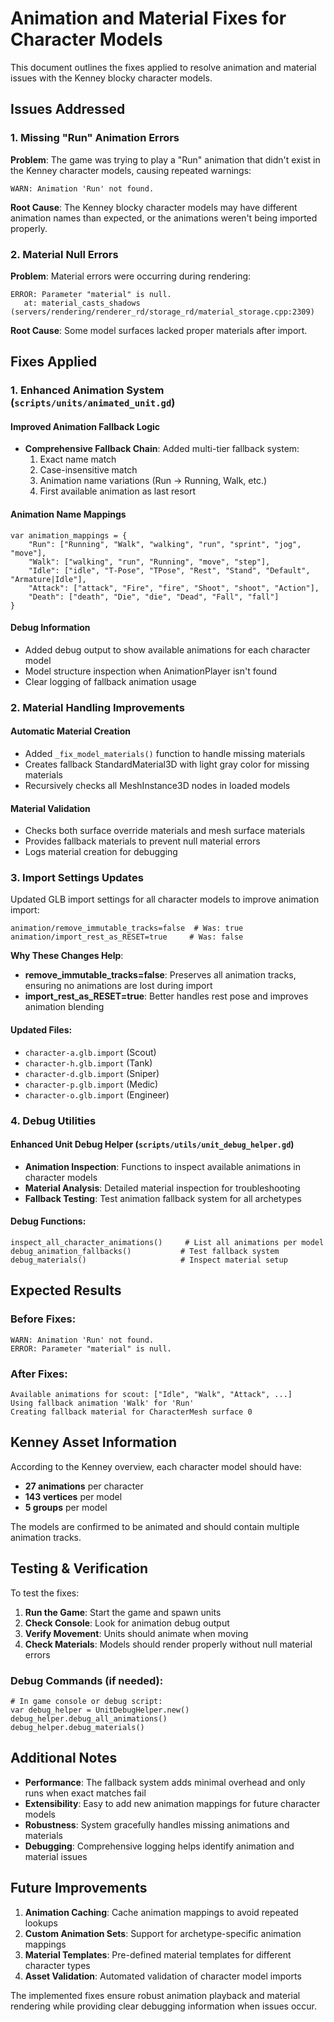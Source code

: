 # Animation and Material Fixes for Character Models

This document outlines the fixes applied to resolve animation and material issues with the Kenney blocky character models.

## Issues Addressed

### 1. Missing "Run" Animation Errors
**Problem**: The game was trying to play a "Run" animation that didn't exist in the Kenney character models, causing repeated warnings:
```
WARN: Animation 'Run' not found.
```

**Root Cause**: The Kenney blocky character models may have different animation names than expected, or the animations weren't being imported properly.

### 2. Material Null Errors
**Problem**: Material errors were occurring during rendering:
```
ERROR: Parameter "material" is null.
   at: material_casts_shadows (servers/rendering/renderer_rd/storage_rd/material_storage.cpp:2309)
```

**Root Cause**: Some model surfaces lacked proper materials after import.

## Fixes Applied

### 1. Enhanced Animation System (`scripts/units/animated_unit.gd`)

#### Improved Animation Fallback Logic
- **Comprehensive Fallback Chain**: Added multi-tier fallback system:
  1. Exact name match
  2. Case-insensitive match  
  3. Animation name variations (Run → Running, Walk, etc.)
  4. First available animation as last resort

#### Animation Name Mappings
```gdscript
var animation_mappings = {
    "Run": ["Running", "Walk", "walking", "run", "sprint", "jog", "move"],
    "Walk": ["walking", "run", "Running", "move", "step"],
    "Idle": ["idle", "T-Pose", "TPose", "Rest", "Stand", "Default", "Armature|Idle"],
    "Attack": ["attack", "Fire", "fire", "Shoot", "shoot", "Action"],
    "Death": ["death", "Die", "die", "Dead", "Fall", "fall"]
}
```

#### Debug Information
- Added debug output to show available animations for each character model
- Model structure inspection when AnimationPlayer isn't found
- Clear logging of fallback animation usage

### 2. Material Handling Improvements

#### Automatic Material Creation
- Added `_fix_model_materials()` function to handle missing materials
- Creates fallback StandardMaterial3D with light gray color for missing materials
- Recursively checks all MeshInstance3D nodes in loaded models

#### Material Validation
- Checks both surface override materials and mesh surface materials
- Provides fallback materials to prevent null material errors
- Logs material creation for debugging

### 3. Import Settings Updates

Updated GLB import settings for all character models to improve animation import:

```
animation/remove_immutable_tracks=false  # Was: true
animation/import_rest_as_RESET=true     # Was: false
```

**Why These Changes Help**:
- **remove_immutable_tracks=false**: Preserves all animation tracks, ensuring no animations are lost during import
- **import_rest_as_RESET=true**: Better handles rest pose and improves animation blending

#### Updated Files:
- `character-a.glb.import` (Scout)
- `character-h.glb.import` (Tank)  
- `character-d.glb.import` (Sniper)
- `character-p.glb.import` (Medic)
- `character-o.glb.import` (Engineer)

### 4. Debug Utilities

#### Enhanced Unit Debug Helper (`scripts/utils/unit_debug_helper.gd`)
- **Animation Inspection**: Functions to inspect available animations in character models
- **Material Analysis**: Detailed material inspection for troubleshooting
- **Fallback Testing**: Test animation fallback system for all archetypes

#### Debug Functions:
```gdscript
inspect_all_character_animations()     # List all animations per model
debug_animation_fallbacks()           # Test fallback system
debug_materials()                     # Inspect material setup
```

## Expected Results

### Before Fixes:
```
WARN: Animation 'Run' not found.
ERROR: Parameter "material" is null.
```

### After Fixes:
```
Available animations for scout: ["Idle", "Walk", "Attack", ...]
Using fallback animation 'Walk' for 'Run'
Creating fallback material for CharacterMesh surface 0
```

## Kenney Asset Information

According to the Kenney overview, each character model should have:
- **27 animations** per character
- **143 vertices** per model
- **5 groups** per model

The models are confirmed to be animated and should contain multiple animation tracks.

## Testing & Verification

To test the fixes:

1. **Run the Game**: Start the game and spawn units
2. **Check Console**: Look for animation debug output
3. **Verify Movement**: Units should animate when moving
4. **Check Materials**: Models should render properly without null material errors

### Debug Commands (if needed):
```gdscript
# In game console or debug script:
var debug_helper = UnitDebugHelper.new()
debug_helper.debug_all_animations()
debug_helper.debug_materials()
```

## Additional Notes

- **Performance**: The fallback system adds minimal overhead and only runs when exact matches fail
- **Extensibility**: Easy to add new animation mappings for future character models
- **Robustness**: System gracefully handles missing animations and materials
- **Debugging**: Comprehensive logging helps identify animation and material issues

## Future Improvements

1. **Animation Caching**: Cache animation mappings to avoid repeated lookups
2. **Custom Animation Sets**: Support for archetype-specific animation mappings
3. **Material Templates**: Pre-defined material templates for different character types
4. **Asset Validation**: Automated validation of character model imports

The implemented fixes ensure robust animation playback and material rendering while providing clear debugging information when issues occur. 
